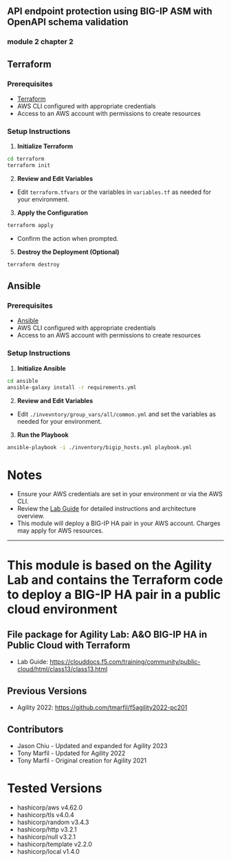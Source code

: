 ## API endpoint protection using BIG-IP ASM with OpenAPI schema validation
### module 2 chapter 2

## Terraform

### Prerequisites

- [Terraform](https://developer.hashicorp.com/terraform)
- AWS CLI configured with appropriate credentials
- Access to an AWS account with permissions to create resources
### Setup Instructions

1. **Initialize Terraform**

  ```sh
  cd terraform
  terraform init
  ```

2. **Review and Edit Variables**

  - Edit `terraform.tfvars` or the variables in `variables.tf` as needed for your environment.

3. **Apply the Configuration**

  ```sh
  terraform apply
  ```

  - Confirm the action when prompted.

5. **Destroy the Deployment (Optional)**

  ```sh
  terraform destroy
  ```

## Ansible

### Prerequisites
- [Ansible](https://www.ansible.com/)
- AWS CLI configured with appropriate credentials
- Access to an AWS account with permissions to create resources

### Setup Instructions

1. **Initialize Ansible**

  ```sh
  cd ansible
  ansible-galaxy install -r requirements.yml
  ```

2. **Review and Edit Variables**
- Edit `./invevntory/group_vars/all/common.yml` and set the variables as needed for your environment.

3. **Run the Playbook**

  ```sh
  ansible-playbook -i ./inventory/bigip_hosts.yml playbook.yml
  ```


# Notes

- Ensure your AWS credentials are set in your environment or via the AWS CLI.
- Review the [Lab Guide](https://clouddocs.f5.com/training/community/public-cloud/html/class13/class13.html) for detailed instructions and architecture overview.
- This module will deploy a BIG-IP HA pair in your AWS account. Charges may apply for AWS resources.
____________________________________________
# This module is based on the Agility Lab and contains the Terraform code to deploy a BIG-IP HA pair in a public cloud environment

## File package for Agility Lab: A&amp;O BIG-IP HA in Public Cloud with Terraform

- Lab Guide: https://clouddocs.f5.com/training/community/public-cloud/html/class13/class13.html


## Previous Versions

- Agility 2022: https://github.com/tmarfil/f5agility2022-pc201


## Contributors

- Jason Chiu  - Updated and expanded for Agility 2023
- Tony Marfil - Updated for Agility 2022
- Tony Marfil - Original creation for Agility 2021


# Tested Versions
- hashicorp/aws v4.62.0
- hashicorp/tls v4.0.4
- hashicorp/random v3.4.3
- hashicorp/http v3.2.1
- hashicorp/null v3.2.1
- hashicorp/template v2.2.0
- hashicorp/local v1.4.0
